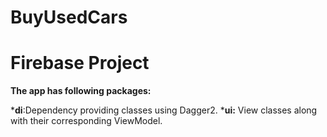 # BuyUsedCars
# Firebase Project



**The app has following packages:**

   ***di**:Dependency providing classes using Dagger2.
   ***ui:** View classes along with their corresponding ViewModel.
    
 




